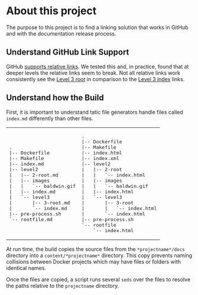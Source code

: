 # About this project

The purpose to this project is to find a linking solution that works in GitHub and with the documentation release process.

## Understand GitHub Link Support

GitHub [supports relative
links](https://help.github.com/articles/relative-links-in-readmes/). We tested
this and, in practice, found that at deeper levels the relative links seem to
break.  Not all relative links work consistently see the [Level 3
root](level2/level3/3-root.md) in comparison to the [Level 3
index](level2/level3/index.md) links.

## Understand how the Build

First, it is important to understand tatic file generators handle files called `index.md` differently than other files.


<table>
<tr>
<td>
<pre>
.
|-- Dockerfile
|-- Makefile
|-- index.md
|-- level2
|   |-- 2-root.md
|   |-- images
|   |   `-- baldwin.gif
|   |-- index.md
|   `-- level3
|       |-- 3-root.md
|       `-- index.md
|-- pre-process.sh
`-- rootfile.md
</pre>
</td>
<td>
<pre>
.
|-- Dockerfile
|-- Makefile
|-- index.html
|-- index.xml
|-- level2
|   |-- 2-root
|   |   `-- index.html
|   |-- images
|   |   `-- baldwin.gif
|   |-- index.html
|   `-- level3
|       |-- 3-root
|       |   `-- index.html
|       `-- index.html
|-- pre-process.sh
`-- rootfile
    `-- index.html
</pre>
</td>
</tr>
</table>







At run time, the build copies the source files from the `*projectname*/docs` directory into a `content/*projectname*` directory. This copy prevents naming collisions between Docker projects which may have files or folders with identical names.

Once the files are copied, a script runs several `seds` over the files to resolve the paths relative to the `projectname` directory.  



 